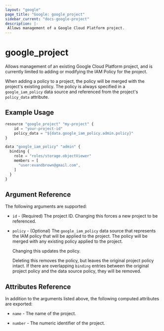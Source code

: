 ```yaml
---
layout: "google"
page_title: "Google: google_project"
sidebar_current: "docs-google-project"
description: |-
 Allows management of a Google Cloud Platform project. 
---
```


# google\_project

Allows management of an existing Google Cloud Platform project, and is
currently limited to adding or modifying the IAM Policy for the project.

When adding a policy to a project, the policy will be merged with the
project's existing policy. The policy is always specified in a
`google_iam_policy` data source and referenced from the project's
`policy_data` attribute.

## Example Usage

```js
resource "google_project" "my-project" {
    id = "your-project-id"
    policy_data = "${data.google_iam_policy.admin.policy}"
}

data "google_iam_policy" "admin" {
  binding {
    role = "roles/storage.objectViewer"
    members = [
      "user:evandbrown@gmail.com",
    ]
  }
}
```

## Argument Reference

The following arguments are supported:

* `id` - (Required) The project ID.
    Changing this forces a new project to be referenced.

* `policy` - (Optional) The `google_iam_policy` data source that represents
    the IAM policy that will be applied to the project. The policy will be
    merged with any existing policy applied to the project.

    Changing this updates the policy.

    Deleting this removes the policy, but leaves the original project policy
    intact. If there are overlapping `binding` entries between the original
    project policy and the data source policy, they will be removed.

## Attributes Reference

In addition to the arguments listed above, the following computed attributes are
exported:

* `name` - The name of the project.

* `number` - The numeric identifier of the project.
